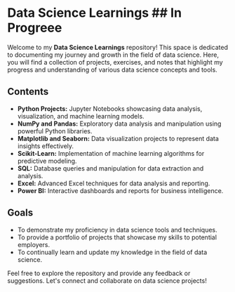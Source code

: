 # Data Science Learnings ## In Progreee

Welcome to my **Data Science Learnings** repository! This space is dedicated to documenting my journey and growth in the field of data science. Here, you will find a collection of projects, exercises, and notes that highlight my progress and understanding of various data science concepts and tools.

## Contents

- **Python Projects:** Jupyter Notebooks showcasing data analysis, visualization, and machine learning models.
- **NumPy and Pandas:** Exploratory data analysis and manipulation using powerful Python libraries.
- **Matplotlib and Seaborn:** Data visualization projects to represent data insights effectively.
- **Scikit-Learn:** Implementation of machine learning algorithms for predictive modeling.
- **SQL:** Database queries and manipulation for data extraction and analysis.
- **Excel:** Advanced Excel techniques for data analysis and reporting.
- **Power BI:** Interactive dashboards and reports for business intelligence.

## Goals

- To demonstrate my proficiency in data science tools and techniques.
- To provide a portfolio of projects that showcase my skills to potential employers.
- To continually learn and update my knowledge in the field of data science.

Feel free to explore the repository and provide any feedback or suggestions. Let's connect and collaborate on data science projects!
